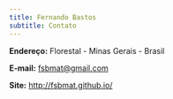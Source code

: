 ```yaml
---
title: Fernando Bastos
subtitle: Contato
---
```


**Endereço:** Florestal - Minas Gerais - Brasil 

**E-mail:** <fsbmat@gmail.com> 

**Site:** <http://fsbmat.github.io/>

